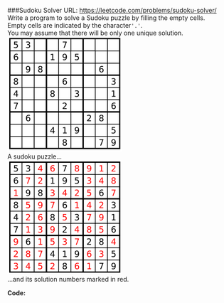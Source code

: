 ###Sudoku Solver
URL: https://leetcode.com/problems/sudoku-solver/</br>
Write a program to solve a Sudoku puzzle by filling the empty cells.</br>
Empty cells are indicated by the character`'.'`.</br>
You may assume that there will be only one unique solution.</br>
![img](sudokusolver1.png)</br>
A sudoku puzzle...</br>
![img](sudokusolver2.png)</br>
...and its solution numbers marked in red.

__Code:__
